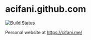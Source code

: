 # acifani.github.com
[![Build Status](https://travis-ci.org/acifani/acifani.github.com.svg?branch=master)](https://travis-ci.org/acifani/acifani.github.com)

Personal website at https://cifani.me/
